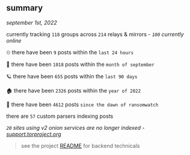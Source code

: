 
## summary
_september 1st, 2022_

currently tracking `118` groups across `214` relays & mirrors - _`100` currently online_

⏲ there have been `9` posts within the `last 24 hours`

🦈 there have been `1018` posts within the `month of september`

🪐 there have been `655` posts within the `last 90 days`

🏚 there have been `2326` posts within the `year of 2022`

🦕 there have been `4612` posts `since the dawn of ransomwatch`

there are `57` custom parsers indexing posts

_`20` sites using v2 onion services are no longer indexed - [support.torproject.org](https://support.torproject.org/onionservices/v2-deprecation/)_

> see the project [README](https://github.com/joshhighet/ransomwatch#ransomwatch--) for backend technicals
